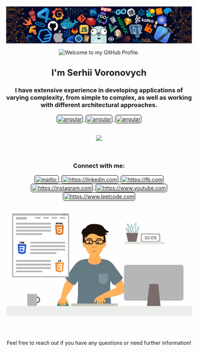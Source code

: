 <img align="center" src="https://raw.githubusercontent.com/serhii-sv/serhii-sv/main/h1.png" alt="" /></div>

<p align='center' style='margin: 16px 4px 8px;'>
    <img src="https://readme-typing-svg.herokuapp.com?font=Fira+Code&pause=1000&color=54A6FF&center=true&vCenter=true&multiline=true&width=710&height=70&lines=Welcome+to+my+GitHub+Profile" alt="Welcome to my GitHub Profile." />
</p>

<h1 align="center" style='margin: 32px 4px 8px; font-size: 24px;'>I'm Serhii Voronovych</h3>
<h3 align="center">I have extensive experience in developing applications of varying complexity, from simple to complex, as well as working with different architectural approaches.</h4>
<p align="center" style='margin: 16px 4px 32px;'>
        <a href="https://laravel.com" target="_blank" rel="noreferrer">
            <img src="https://github.com/marwin1991/profile-technology-icons/assets/25181517/afcf1c98-544e-41fb-bf44-edba5e62809a.png" alt="angular" width="80" height="80" style="background: #ffffff; border-radius: 5px; border: 1px solid #000000; margin: 0 2px; padding: 2px;" />
        </a>
  <a href="https://vuejs.org" target="_blank" rel="noreferrer">
            <img src="https://user-images.githubusercontent.com/25181517/117448124-a2da9800-af3e-11eb-85d2-bd1b69b65603.png" alt="angular" width="80" height="80" style="background: #ffffff; border-radius: 5px; border: 1px solid #000000; margin: 0 2px; padding: 2px;" />
        </a>
  <a href="#" target="_blank" rel="noreferrer">
            <img src="https://github-production-user-asset-6210df.s3.amazonaws.com/62091613/261395532-b40892ef-efb8-4b0e-a6b5-d1cfc2f3fc35.png" alt="angular" width="80" height="80" style="background: #ffffff; border-radius: 5px; border: 1px solid #000000; margin: 0 2px; padding: 2px;" />
        </a>
</p>
<p align="center">
    <a href="#">
        <img src="https://skillicons.dev/icons?i=alpinejs,aws,azure,babel,bash,bitbucket,bootstrap,cloudflare,css,docker,figma,firebase,git,github,gitlab,gulp,heroku,html,htmx,ai,instagram,js,jquery,kubernetes,less,linkedin,mysql,nextjs,nginx,npm,nuxtjs,php,pinia,postgres,postman,redis,ts,vuetify,webpack,yarn " />
    </a>
</p>

<br>
<h3 align='center'>Connect with me:</h3>
<p align='center' style='margin: 16px 4px 8px;'>
        <a href="mailto:" target="blank" rel="noreferrer">
            <img align="center" src="https://www.vectorlogo.zone/logos/gmail/gmail-icon.svg" alt="mailto:" height="50" width="50" style="background: #ffffff; border-radius: 5px; border: 1px solid #000000; margin: 0 2px; padding: 2px;" />
        </a>
        <a href="https://linkedin.com" target="blank" rel="noreferrer">
            <img align="center" src="https://www.vectorlogo.zone/logos/linkedin/linkedin-icon.svg" alt="https://linkedin.com" height="50" width="50" style="background: #ffffff; border-radius: 5px; border: 1px solid #000000; margin: 0 2px; padding: 2px;" />
        </a>
        <a href="https://fb.com" target="blank" rel="noreferrer">
            <img align="center" src="https://www.vectorlogo.zone/logos/facebook/facebook-official.svg" alt="https://fb.com" height="50" width="50" style="background: #ffffff; border-radius: 5px; border: 1px solid #000000; margin: 0 2px; padding: 2px;" />
        </a>
        <a href="https://instagram.com" target="blank" rel="noreferrer">
            <img align="center" src="https://www.vectorlogo.zone/logos/instagram/instagram-icon.svg" alt="https://instagram.com" height="50" width="50" style="background: #ffffff; border-radius: 5px; border: 1px solid #000000; margin: 0 2px; padding: 2px;" />
        </a>
        <a href="https://www.youtube.com" target="blank" rel="noreferrer">
            <img align="center" src="https://www.vectorlogo.zone/logos/youtube/youtube-icon.svg" alt="https://www.youtube.com" height="50" width="50" style="background: #ffffff; border-radius: 5px; border: 1px solid #000000; margin: 0 2px; padding: 2px;" />
        </a>
        <a href="https://www.leetcode.com" target="blank" rel="noreferrer">
            <img align="center" src="https://assets.leetcode.com/static_assets/public/icons/favicon-16x16.png" alt="https://www.leetcode.com" height="50" width="50" style="background: #ffffff; border-radius: 5px; border: 1px solid #000000; margin: 0 2px; padding: 2px;" />
        </a>
</p>

<p><img src="https://raw.githubusercontent.com/serhii-sv/serhii-sv/main/a1.gif" alt="" /></p>
<br><br>
<p align='center'>Feel free to reach out if you have any questions or need further information!</p>
